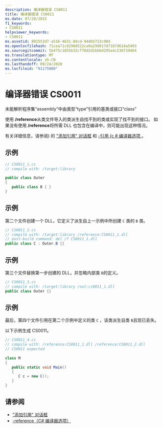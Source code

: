 ```yaml
---
description: 编译器错误 CS0011
title: 编译器错误 CS0011
ms.date: 07/20/2015
f1_keywords:
- CS0011
helpviewer_keywords:
- CS0011
ms.assetid: 892553d7-a516-4631-84cd-94db5722c90d
ms.openlocfilehash: 71cea71c9290d522ca9a299017d7187d614a5403
ms.sourcegitcommit: 5b475c1855b32cf78d2d1bbb4295e4c236f39464
ms.translationtype: MT
ms.contentlocale: zh-CN
ms.lasthandoff: 09/24/2020
ms.locfileid: "91175000"
---
```

# <a name="compiler-error-cs0011"></a>编译器错误 CS0011

未能解析程序集“assembly”中由类型“type”引用的基类或接口“class”  
  
 使用 **/reference**从类文件导入的类派生自找不到的类或实现了找不到的接口。 如果没有使用 **/reference**将所需 DLL 也包含在编译中，则可能出现这种情况。  
  
 有关详细信息，请参阅) 的 ["添加引用" 对话框](/visualstudio/ide/how-to-add-or-remove-references-by-using-the-reference-manager) 和 [-引用 (c # 编译器选项 ](../language-reference/compiler-options/reference-compiler-option.md)。  
  
## <a name="example"></a>示例  
  
```csharp  
// CS0011_1.cs  
// compile with: /target:library  
  
public class Outer
{  
   public class B { }  
}  
```  
  
## <a name="example"></a>示例  

 第二个文件创建一个 DLL，它定义了派生自上一示例中所创建 `C` 类的 `B` 类。  
  
```csharp  
// CS0011_2.cs  
// compile with: /target:library /reference:CS0011_1.dll  
// post-build command: del /f CS0011_1.dll  
public class C : Outer.B {}  
```  
  
## <a name="example"></a>示例  

 第三个文件替换第一步创建的 DLL，并忽略内部类 `B`的定义。  
  
```csharp  
// CS0011_3.cs  
// compile with: /target:library /out:cs0011_1.dll  
public class Outer {}  
```  
  
## <a name="example"></a>示例  

 最后，第四个文件引用在第二个示例中定义的类 `C` ，该类派生自类 `B`且现已丢失。  
  
 以下示例生成 CS0011。  
  
```csharp  
// CS0011_4.cs  
// compile with: /reference:CS0011_1.dll /reference:CS0011_2.dll  
// CS0011 expected  
  
class M  
{  
   public static void Main()  
   {  
      C c = new C();  
   }  
}  
```  
  
## <a name="see-also"></a>请参阅

- ["添加引用" 对话框](/visualstudio/ide/how-to-add-or-remove-references-by-using-the-reference-manager)
- [-reference（C# 编译器选项）](../language-reference/compiler-options/reference-compiler-option.md)
